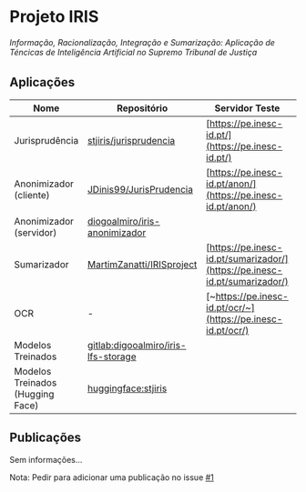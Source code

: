 # Projeto IRIS
###### Informação, Racionalização, Integração e Sumarização: Aplicação de Téncicas de Inteligência Artificial no Supremo Tribunal de Justiça

## Aplicações

| Nome                    | Repositório                                  | Servidor Teste                                                              | Servidor Produção                                |
|-------------------------|----------------------------------------------|-----------------------------------------------------------------------------|--------------------------------------------------|
| Jurisprudência          | [stjiris/jurisprudencia][juris]              | [https://pe.inesc-id.pt/](https://pe.inesc-id.pt/)                          | [~https://juris.stj.pt/~](https://juris.stj.pt/) |
| Anonimizador (cliente)  | [JDinis99/JurisPrudencia][anon-cli]          | [https://pe.inesc-id.pt/anon/](https://pe.inesc-id.pt/anon/)                | [https://anon.stj.pt/](https://anon.stj.pt/)   |
| Anonimizador (servidor) | [diogoalmiro/iris-anonimizador][anon-ser]    |                 |    |
| Sumarizador             | [MartimZanatti/IRISproject][sumar]           | [https://pe.inesc-id.pt/sumarizador/](https://pe.inesc-id.pt/sumarizador/)  | [https://sum.stj.pt/](https://sum.stj.pt/)     |
| OCR                     | -                                            | [~https://pe.inesc-id.pt/ocr/~](https://pe.inesc-id.pt/ocr/)                | [~https://ocr.stj.pt/~](https://ocr.stj.pt/)     |
| Modelos Treinados       | [gitlab:digooalmiro/iris-lfs-storage][model] | | |
| Modelos Treinados (Hugging Face) | [huggingface:stjiris](https://huggingface.co/stjiris) | | |

[juris]: https://www.github.com/stjiris/jurisprudencia
[anon-ser]: https://www.github.com/diogoalmiro/iris-anonimizador
[anon-cli]: https://github.com/JDinis99/JurisPrudencia
[sumar]: https://github.com/MartimZanatti/IRISproject
[model]: https://gitlab.com/diogoalmiro/iris-lfs-storage/

## Publicações

Sem informações...

Nota: Pedir para adicionar uma publicação no issue [#1](https://github.com/stjiris/stjiris.github.io/issues/1)
